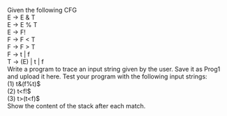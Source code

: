 Given the following CFG <br>
    E -> E & T <br>
    E -> E % T <br>
    E -> F! <br>
    F -> F < T <br>
    F -> F > T <br>
    F -> t | f <br>
    T -> (E) | t | f <br>
Write a program to trace an input string given by the user. Save it as Prog1 and upload it here. Test your program with the following input strings: <br>
(1) t&(f%t)$ <br>
(2) t<f!$ <br>
(3) t>(t<f)$ <br>
Show the content of the stack after each match. 

